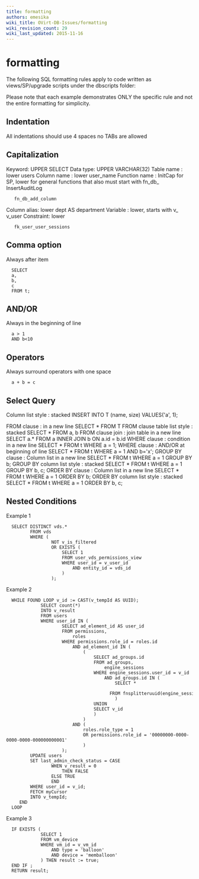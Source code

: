 ```yaml
---
title: formatting
authors: emesika
wiki_title: OVirt-DB-Issues/formatting
wiki_revision_count: 29
wiki_last_updated: 2015-11-16
---
```


# formatting

The following SQL formatting rules apply to code written as views/SP/upgrade scripts under the dbscripts folder:

Please note that each example demonstrates ONLY the specific rule and not the entire formatting for simplicity.

## Indentation

All indentations should use 4 spaces no TABs are allowed

## Capitalization

Keyword: UPPER
 SELECT Data type: UPPER
 VARCHAR(32) Table name : lower
 users Column name : lower
 user_name Function name : InitCap for SP, lower for general functions that also must start with fn_db_
 InsertAuditLog

       fn_db_add_column

Column alias: lower
 dept AS department Variable : lower, starts with v_
 v_user Constraint: lower

       fk_user_user_sessions

## Comma option

Always after item

      SELECT
      a,
      b,
      c
      FROM t;

## AND/OR

Always in the beginning of line

      a > 1
      AND b<10

## Operators

Always surround operators with one space

      a + b = c

## Select Query

Column list style : stacked
 INSERT INTO T (name,
 size)
VALUES('a',
 1);

FROM clause : in a new line
 SELECT \*
FROM T FROM clause table list style : stacked
 SELECT \*
 FROM a,
 b FROM clause join : join table in a new line
 SELECT a.\*
FROM a
INNER JOIN b ON a.id = b.id WHERE clause : condition in a new line
 SELECT \*
FROM t
WHERE a = 1; WHERE clause : AND/OR at beginning of line
 SELECT \*
FROM t
WHERE a = 1
 AND b='x'; GROUP BY clause : Column list in a new line
 SELECT \*
FROM t
WHERE a = 1
GROUP BY b; GROUP BY column list style : stacked
 SELECT \*
FROM t
WHERE a = 1
GROUP BY b,
 c; ORDER BY clause : Column list in a new line
 SELECT \*
FROM t
WHERE a = 1
ORDER BY b; ORDER BY column list style : stacked
 SELECT \*
FROM t
WHERE a = 1
ORDER BY b,
 c;

## Nested Conditions

Example 1

      SELECT DISTINCT vds.*
             FROM vds
             WHERE (
                     NOT v_is_filtered
                     OR EXISTS (
                         SELECT 1
                         FROM user_vds_permissions_view
                         WHERE user_id = v_user_id
                             AND entity_id = vds_id
                         )
                     );

Example 2

      WHILE FOUND LOOP v_id := CAST(v_tempId AS UUID);
                 SELECT count(*)
                 INTO v_result
                 FROM users
                 WHERE user_id IN (
                         SELECT ad_element_id AS user_id
                         FROM permissions,
                             roles
                         WHERE permissions.role_id = roles.id
                             AND ad_element_id IN (
                                 (
                                     SELECT ad_groups.id
                                     FROM ad_groups,
                                         engine_sessions
                                     WHERE engine_sessions.user_id = v_id
                                         AND ad_groups.id IN (
                                             SELECT *
                                             FROM fnsplitteruuid(engine_sessions.group_ids)
                                             )
                                     UNION
                                     SELECT v_id
                                     )
                                 )
                             AND (
                                 roles.role_type = 1
                                 OR permissions.role_id = '00000000-0000-0000-0000-000000000001'
                                 )
                         );
             UPDATE users
             SET last_admin_check_status = CASE
                     WHEN v_result = 0
                         THEN FALSE
                     ELSE TRUE
                     END
             WHERE user_id = v_id;
             FETCH myCursor
             INTO v_tempId;
         END
      LOOP

Example 3

      IF EXISTS (
                 SELECT 1
                 FROM vm_device
                 WHERE vm_id = v_vm_id
                     AND type = 'balloon'
                     AND device = 'memballoon'
                 ) THEN result := true;
      END IF ;
      RETURN result;
